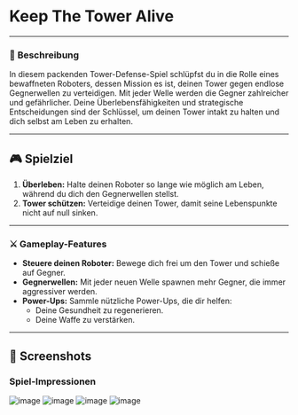 # **Keep The Tower Alive**

---

### 📝 **Beschreibung**
In diesem packenden Tower-Defense-Spiel schlüpfst du in die Rolle eines bewaffneten Roboters, dessen Mission es ist, deinen Tower gegen endlose Gegnerwellen zu verteidigen. Mit jeder Welle werden die Gegner zahlreicher und gefährlicher. Deine Überlebensfähigkeiten und strategische Entscheidungen sind der Schlüssel, um deinen Tower intakt zu halten und dich selbst am Leben zu erhalten.

---

## 🎮 **Spielziel**
1. **Überleben:** Halte deinen Roboter so lange wie möglich am Leben, während du dich den Gegnerwellen stellst.
2. **Tower schützen:** Verteidige deinen Tower, damit seine Lebenspunkte nicht auf null sinken.

---

### ⚔️ **Gameplay-Features**
- **Steuere deinen Roboter:** Bewege dich frei um den Tower und schieße auf Gegner.
- **Gegnerwellen:** Mit jeder neuen Welle spawnen mehr Gegner, die immer aggressiver werden.
- **Power-Ups:** Sammle nützliche Power-Ups, die dir helfen:
  - Deine Gesundheit zu regenerieren.
  - Deine Waffe zu verstärken.

---

## 📸 **Screenshots**
### Spiel-Impressionen
![image](https://github.com/user-attachments/assets/6a12feef-cc09-44de-9e70-414db2acf18d)
![image](https://github.com/user-attachments/assets/68fb8864-ab5a-44bf-ae66-ececdf99985c)
![image](https://github.com/user-attachments/assets/552597b6-96f2-4418-8319-3e84c4e06a10)
![image](https://github.com/user-attachments/assets/116662be-3a05-4175-ac3c-e8ad6ada4b8e)

